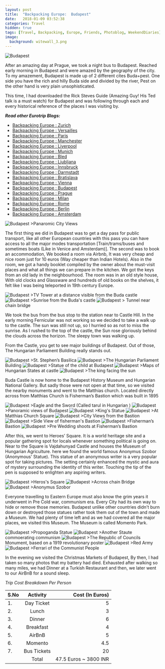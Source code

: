 ```yaml
---
layout: post
title:  "Backpacking Europe:  Budapest"
date:   2018-01-09 03:52:38
categories: Travel
hidden: true
tags: [Travel, Backpacking, Europe, Friends, Photoblog, WeekendDiaries]
image:
  background: witewall_3.png
---
```

<img src="https://i.imgur.com/RadC8Cu.jpg" alt="Budapest">


After an amazing day at Prague, we took a night bus to Budapest. Reached early morning in Budapest and were amazed by the geography of the city. To my amazement, Budapest is made up of 2 different cites Buda+pest. One side you have the rich and hilly Buda side and divided by the river, Pest on the other hand is very plain unsophisticated.

This time, I had downloaded the Rick Steves Guide (Amazing Guy! His Ted talk is a must watch) for Budapest and was following through each and every historical reference of the places I was visiting by.  

**_Read other Eurotrip Blogs:_**

+ <a href="http://yogeshpandey.in/travel/Backpacking-Europe-zurich/">Backpacking Europe : Zurich</a>
+ <a href="http://yogeshpandey.in/travel/Backpacking-Europe-versailles/">Backpacking Europe : Versailles</a>
+ <a href="http://yogeshpandey.in/travel/Backpacking-Europe-Paris/">Backpacking Europe : Paris</a>
+ <a href="http://yogeshpandey.in/travel/Backpacking-Europe-Manchester/">Backpacking Europe : Manchester</a>
+ <a href="http://yogeshpandey.in/travel/Backpacking-Europe-Liverpool">Backpacking Europe : Liverpool</a>
+ <a href="http://yogeshpandey.in/travel/Backpacking-Europe-Munich/">Backpacking Europe : Munich</a>
+ <a href="http://yogeshpandey.in/travel/Backpacking-Europe-bled/">Backpacking Europe : Bled</a>
+ <a href="http://yogeshpandey.in/travel/Backpacking-Europe-Ljubljana/">Backpacking Europe : Ljubljana</a>
+ <a href="http://yogeshpandey.in/travel/Backpacking-Europe-Innsbruck/">Backpacking Europe : Innsbruck</a>
+ <a href="http://yogeshpandey.in/travel/Backpacking-Europe-Dramstadt/">Backpacking Europe : Darmstadt</a>
+ <a href="http://yogeshpandey.in/travel/Backpacking-Europe-Bratislava/">Backpacking Europe : Bratislava</a>
+ <a href="http://yogeshpandey.in/travel/Backpacking-Europe-Vienna/">Backpacking Europe : Vienna</a>
+ <a href="http://yogeshpandey.in/travel/Backpacking-Europe-Budapest/">Backpacking Europe : Budapest</a>
+ <a href="http://yogeshpandey.in/travel/Backpacking-Europe-Prague/">Backpacking Europe : Prague</a>
+ <a href="http://yogeshpandey.in/travel/Backpacking-Europe-Milan/">Backpacking Europe : Milan</a>
+ <a href="http://yogeshpandey.in/travel/Backpacking-Europe-ROME/">Backpacking Europe :  Rome</a>
+ <a href="http://yogeshpandey.in/travel/Backpacking-Europe-Berlin/">Backpacking Europe : Berlin</a>
+ <a href="http://yogeshpandey.in/travel/Backpacking-Europe-Amsterdam/">Backpacking Europe : Amsterdam</a>


<img src="https://i.imgur.com/bu1JfRM.jpg" alt="Budapest">
>Panaromic City Views

The first thing we did in Budapest was to get a day pass for public transport, like all other European countries with this pass you can have access to all the major modes transportation [Train/trams/buses and sometimes boats (Like in Venice and Amsterdam)]. The second was to book an accommodation, We booked a room via Airbnb, It was very cheap and nice room just for 10 euros (Way cheaper than Indian Hotels). Also in the room, we got a handy booklet compiled by the owner about the must-visit places and what all things we can prepare in the kitchen. We got the keys from an old lady in the neighbourhood. The room was in an old style house, With old clocks and Glassware and hundreds of old books on the shelves, it felt like I was being teleported in 19th century Europe.


<img src="https://i.imgur.com/n7r8r6o.jpg" alt="Budapest">
>TV Tower at a distance visible from the Buda castle

<img src="https://i.imgur.com/YfsxffI.jpg" alt="Budapest">
>Sunrise from the Buda's castle

<img src="https://i.imgur.com/BrlFPJr.jpg" alt="Budapest">
> Tunnel near chain bridge

We took the bus from the bus stop to the station near to Castle Hill. In the early morning Fernicular was not working so we decided to take a walk up to the castle. The sun was still not up, so I hurried so as not to miss the sunrise. As I rushed to the top of the castle, the Sun rose gloriously behind the clouds across the horizon. The sleepy town was walking up.

From the Castle, you get to see major buildings of Budapest. Out of those, The Hungarian Parliament Building really stands out.

<img src="https://i.imgur.com/cuynZAd.jpg" alt="Budapest">
>St. Stephen’s Basilica

<img src="https://i.imgur.com/7IY744U.jpg" alt="Budapest">
>The Hungarian Parliament Building

<img src="https://i.imgur.com/xUhwEEO.jpg" alt="Budapest">
>Statue of the child at Budapest

<img src="https://i.imgur.com/jfkdotU.jpg" alt="Budapest">
>Maps of Hungarian States at castle


<img src="https://i.imgur.com/BJFAyey.jpg" alt="Budapest">
>The king facing the sun

Buda Castle is now home to the Budapest History Museum and Hungarian National Gallery. But sadly those were not open at that time, so we visited the nearby monuments and went to the Matthias church. Located directly across from Matthias Church is Fisherman’s Bastion which was built in 1895

<img src="https://i.imgur.com/wG6c29V.jpg" alt="Budapest">
>Eagle and the Sword (Called tarul in Hungarian )

<img src="https://i.imgur.com/VZ43qWG.jpg" alt="Budapest">
>Panoramic views of Budapest

<img src="https://i.imgur.com/sH1r6uc.jpg" alt="Budapest">
>King's Statue


<img src="https://i.imgur.com/fZDRSCP.jpg" alt="Budapest">
>At Matthias Church Square

<img src="https://i.imgur.com/aVjPeex.jpg" alt="Budapest">
>City Views from the Bastion

<img src="https://i.imgur.com/gjzKlBk.jpg" alt="Budapest">
>Side View of fisherman's Bastion

<img src="https://i.imgur.com/wiPq72l.jpg" alt="Budapest">
>Fisherman’s Bastion

<img src="https://i.imgur.com/8wcEIe2.jpg" alt="Budapest">
>Pre Wedding shoots at Fisherman’s Bastion


After this, we went to Heroes’ Square. It is a world heritage site and a popular gathering spot for locals whenever something political is going on. Near to the Square is Vajdahunyad Castle and houses the Museum of Hungarian Agriculture. here we found the world famous Anonymus Szobor (Anonymous' Statue). This statue of an anonymous writer is a very popular spot for taking pictures. The setting certainly enhanced the mystic and aura of mystery surrounding the identity of this writer. Touching the tip of the pen is supposed to enlighten any aspiring writers.

<img src="https://i.imgur.com/LmmaOES.jpg" alt="Budapest">
>Heros's Square

<img src="https://i.imgur.com/7ylILYB.jpg" alt="Budapest">
>Across chain Bridge

<img src="https://i.imgur.com/AnTQNjL.jpg" alt="Budapest">
>Anonymus Szobor

Everyone travelling to Eastern Europe must also know the grim years it underwent in Pre Cold war, communism era. Every City had its own way to hide or remove those memories. Budapest unlike other countries didn't burn down or destroyed those statues rather took them out of the town and made a Museum. We had plenty of time left and as we had covered all the major places, we visited this Museum. The Museum is called Momento Park.

<img src="https://i.imgur.com/z4oSahz.jpg" alt="Budapest">
>Propoganda Statue

<img src="https://i.imgur.com/nyTywf9.jpg" alt="Budapest">
>Another Staute commoerating communism

<img src="https://i.imgur.com/uoO2X3d.jpg" alt="Budapest">
>The Republic of Councils Monument, based on a 1919 revolutionary poster

<img src="https://i.imgur.com/hLFnuq4.jpg" alt="Budapest">
>Red Army

<img src="https://i.imgur.com/wJEAUwN.jpg" alt="Budapest">
>Ferrari of the Communist People

In the evening we visited the Christmas Markets of Budapest, By then, I had taken so many photos that my battery had died. Exhausted after walking so many miles, we had Dinner at a Turkish Restaurant and then, we later went to our AirBnB for a sound sleep.

*Trip Cost Breakdown Per Person*

| S.No | Activity|Cost (In Euros) |
|:----------|:----------:|-:|
| 1.      | Day Ticket      |5|
| 2.      | Lunch      |3|
| 3.      | Dinner      |6|
| 4.      | Breakfast      |4|
| 5.     | AirBnB     |5|
| 6.      | Momento      |4.5|
| 7.      | Bus Tickets       |20|
||Total|47.5 Euros ~ 3800 INR|
